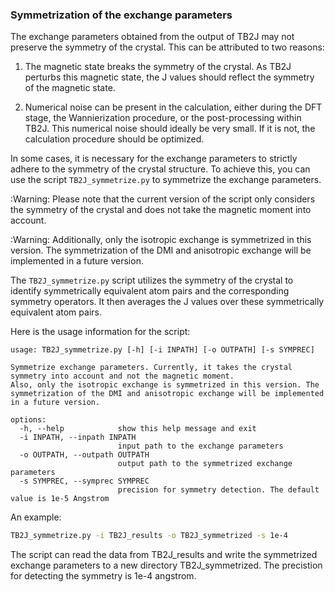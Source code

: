 ### Symmetrization of the exchange parameters 

The exchange parameters obtained from the output of TB2J may not preserve the symmetry of the crystal. This can be attributed to two reasons:

1. The magnetic state breaks the symmetry of the crystal. As TB2J perturbs this magnetic state, the J values should reflect the symmetry of the magnetic state.

2. Numerical noise can be present in the calculation, either during the DFT stage, the Wannierization procedure, or the post-processing within TB2J. This numerical noise should ideally be very small. If it is not, the calculation procedure should be optimized. 

In some cases, it is necessary for the exchange parameters to strictly adhere to the symmetry of the crystal structure. To achieve this, you can use the script `TB2J_symmetrize.py` to symmetrize the exchange parameters.

:Warning: Please note that the current version of the script only considers the symmetry of the crystal and does not take the magnetic moment into account.

:Warning: Additionally, only the isotropic exchange is symmetrized in this version. The symmetrization of the DMI and anisotropic exchange will be implemented in a future version. 

The `TB2J_symmetrize.py` script utilizes the symmetry of the crystal to identify symmetrically equivalent atom pairs and the corresponding symmetry operators. It then averages the J values over these symmetrically equivalent atom pairs.

Here is the usage information for the script:

```
usage: TB2J_symmetrize.py [-h] [-i INPATH] [-o OUTPATH] [-s SYMPREC]

Symmetrize exchange parameters. Currently, it takes the crystal symmetry into account and not the magnetic moment.
Also, only the isotropic exchange is symmetrized in this version. The symmetrization of the DMI and anisotropic exchange will be implemented in a future version. 

options:
  -h, --help            show this help message and exit
  -i INPATH, --inpath INPATH
                        input path to the exchange parameters
  -o OUTPATH, --outpath OUTPATH
                        output path to the symmetrized exchange parameters
  -s SYMPREC, --symprec SYMPREC
                        precision for symmetry detection. The default value is 1e-5 Angstrom
```

An example:

```bash
TB2J_symmetrize.py -i TB2J_results -o TB2J_symmetrized -s 1e-4
```

The script can read the data from TB2J\_results and write the symmetrized exchange parameters to a new directory TB2J\_symmetrized. The precistion for detecting the symmetry is 1e-4 angstrom. 

